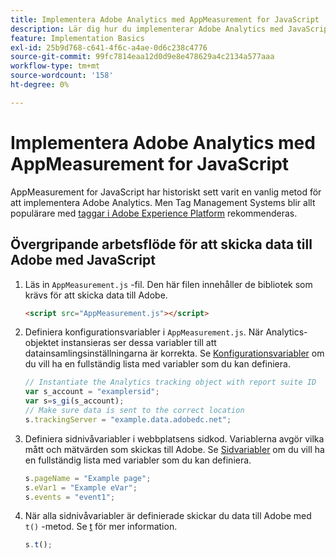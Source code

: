 ```yaml
---
title: Implementera Adobe Analytics med AppMeasurement for JavaScript
description: Lär dig hur du implementerar Adobe Analytics med JavaScript utan ett tagghanteringssystem.
feature: Implementation Basics
exl-id: 25b9d768-c641-4f6c-a4ae-0d6c238c4776
source-git-commit: 99fc7814eaa12d0d9e8e478629a4c2134a577aaa
workflow-type: tm+mt
source-wordcount: '158'
ht-degree: 0%

---
```


# Implementera Adobe Analytics med AppMeasurement for JavaScript

AppMeasurement for JavaScript har historiskt sett varit en vanlig metod för att implementera Adobe Analytics. Men Tag Management Systems blir allt populärare med [taggar i Adobe Experience Platform](../launch/overview.md) rekommenderas.

## Övergripande arbetsflöde för att skicka data till Adobe med JavaScript

1. Läs in `AppMeasurement.js` -fil. Den här filen innehåller de bibliotek som krävs för att skicka data till Adobe.

   ```html
   <script src="AppMeasurement.js"></script>
   ```

2. Definiera konfigurationsvariabler i `AppMeasurement.js`. När Analytics-objektet instansieras ser dessa variabler till att datainsamlingsinställningarna är korrekta. Se [Konfigurationsvariabler](../vars/config-vars/configuration-variables.md) om du vill ha en fullständig lista med variabler som du kan definiera.

   ```js
   // Instantiate the Analytics tracking object with report suite ID
   var s_account = "examplersid";
   var s=s_gi(s_account);
   // Make sure data is sent to the correct location
   s.trackingServer = "example.data.adobedc.net";
   ```

3. Definiera sidnivåvariabler i webbplatsens sidkod. Variablerna avgör vilka mått och mätvärden som skickas till Adobe. Se [Sidvariabler](../vars/page-vars/page-variables.md) om du vill ha en fullständig lista med variabler som du kan definiera.

   ```js
   s.pageName = "Example page";
   s.eVar1 = "Example eVar";
   s.events = "event1";
   ```

4. När alla sidnivåvariabler är definierade skickar du data till Adobe med `t()` -metod. Se [t](../vars/functions/t-method.md) för mer information.

   ```js
   s.t();
   ```
